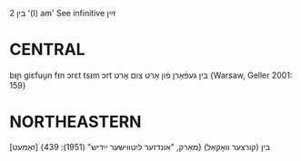 בין 2
'(I) am'
See infinitive זײַן

CENTRAL
========

bᵻɲ giɛfuu̯n fᵻn ɔrɛt tsᵻm ɔrt בין געפֿאָרן פֿון אָרט צום אָרט {Warsaw, Geller 2001: 159}

NORTHEASTERN
==============

[זאַמעט] בין (קורצער וואָקאַל)
{מאַרק, "אונדזער ליטווישער ייִדיש" (1951): 439}
